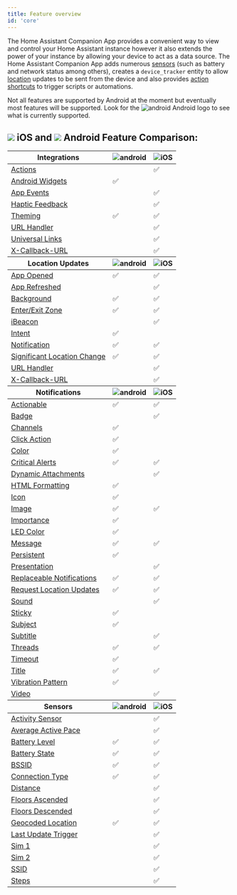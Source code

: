 ```yaml
---
title: Feature overview
id: 'core'
---
```


The Home Assistant Companion App provides a convenient way to view and control your Home Assistant instance however it also extends the power of your instance by allowing your device to act as a data source. The Home Assistant Companion App adds numerous [sensors](sensors.md) (such as battery and network status among others), creates a `device_tracker` entity to allow [location](location.md) updates to be sent from the device and also provides [action shortcuts](actions.md) to trigger scripts or automations.

Not all features are supported by Android at the moment but eventually most features will be supported.  Look for the ![android](/assets/android.svg) Android logo to see what is currently supported.

## ![](/assets/apple.svg) iOS and ![](/assets/android.svg) Android Feature Comparison:

<table>
  <thead>
    <tr>
      <th><strong>Integrations</strong></th>
      <th><img alt="android" src="/assets/android.svg" /></th>
      <th><img alt="iOS" src="/assets/apple.svg" /></th>
      </tr>
  </thead>
  <tbody>
    <tr>
      <td><a href="/docs/core/actions">Actions</a></td>
      <td></td>
      <td>✅</td>
    </tr>
    <tr>
      <td><a href="/docs/core/android-widgets">Android Widgets</a></td>
      <td>✅</td>
      <td></td>
    </tr>
    <tr>
      <td><a href="/docs/integrations/app-events">App Events</a></td>
      <td></td>
      <td>✅</td>
    </tr>
    <tr>
      <td><a href="/docs/integrations/haptics">Haptic Feedback</a></td>
      <td></td>
      <td>✅</td>
    </tr>
    <tr>
      <td><a href="/docs/integrations/theming">Theming</a></td>
      <td>✅</td>
      <td>✅</td>
    </tr>
    <tr>
      <td><a href="/docs/integrations/url-handler">URL Handler</a></td>
      <td></td>
      <td>✅</td>
    </tr>
    <tr>
      <td><a href="/docs/integrations/universal-links">Universal Links</a></td>
      <td></td>
      <td>✅</td>
    </tr>
    <tr>
      <td><a href="/docs/integrations/x-callback-url">X-Callback-URL</a></td>
      <td></td>
      <td>✅</td>
    </tr>
  </tbody>
  <thead>
    <tr>
      <th><strong>Location Updates</strong></th>
      <th><img alt="android" src="/assets/android.svg" /></th>
      <th><img alt="iOS" src="/assets/apple.svg" /></th>
    </tr>
  </thead>
  <tbody>
    <tr>
      <td><a href="/docs/core/location#overview">App Opened</a></td>
      <td>✅</td>
      <td>✅</td>
    </tr>
    <tr>
      <td><a href="/docs/core/location#overview">App Refreshed</a></td>
      <td></td>
      <td>✅</td>
    </tr>
    <tr>
      <td><a href="/docs/core/location#overview">Background</a></td>
      <td>✅</td>
      <td>✅</td>
    </tr>
    <tr>
      <td><a href="/docs/core/location#location-tracking-in-home-assistant-zones">Enter/Exit Zone</a></td>
      <td>✅</td>
      <td>✅</td>
    </tr>
    <tr>
      <td><a href="/docs/core/location#ibeacons">iBeacon</a></td>
      <td></td>
      <td>✅</td>
    </tr>
    <tr>
      <td><a href="/docs/core/location#sending-an-intent">Intent</a></td>
      <td>✅</td>
      <td></td>
    </tr>
    <tr>
      <td><a href="/docs/notifications/location-notification">Notification</a></td>
      <td>✅</td>
      <td>✅</td>
    </tr>
    <tr>
      <td><a href="/docs/core/location#location-tracking-when-outside-a-home-assistant-zone">Significant Location Change</a></td>
      <td>✅</td>
      <td>✅</td>
    </tr>
    <tr>
      <td><a href="/docs/core/location#overview">URL Handler</a></td>
      <td></td>
      <td>✅</td>
    </tr>
    <tr>
      <td><a href="/docs/core/location#overview">X-Callback-URL</a></td>
      <td></td>
      <td>✅</td>
    </tr>
  </tbody>
  <thead>
    <tr>
      <th><strong>Notifications</strong></th>
      <th><img alt="android" src="/assets/android.svg" /></th>
      <th><img alt="iOS" src="/assets/apple.svg" /></th>
    </tr>
  </thead>
  <tbody>
    <tr>
      <td><a href="/docs/notifications/actionable-notifications">Actionable</a></td>
      <td>✅</td>
      <td>✅</td>
    </tr>
    <tr>
      <td><a href="/docs/notifications/notifications-basic#badge">Badge</a></td>
      <td></td>
      <td>✅</td>
    </tr>
    <tr>
      <td><a href="/docs/notifications/notifications-basic#notification-channels">Channels</a></td>
      <td>✅</td>
      <td></td>
    </tr>
    <tr>
      <td><a href="/docs/notifications/notifications-basic#notification-click-action">Click Action</a></td>
      <td>✅</td>
      <td></td>
    </tr>
    <tr>
      <td><a href="/docs/notifications/notifications-basic#notification-color">Color</a></td>
      <td>✅</td>
      <td></td>
    </tr>
    <tr>
      <td><a href="/docs/notifications/critical-notifications">Critical Alerts</a></td>
      <td>✅</td>
      <td>✅</td>
    </tr>
    <tr>
      <td><a href="/docs/notifications/dynamic-content">Dynamic Attachments</a></td>
      <td></td>
      <td>✅</td>
    </tr>
    <tr>
      <td><a href="/docs/notifications/notifications-basic#notification-message-html-formatting">HTML Formatting</a></td>
      <td>✅</td>
      <td></td>
    </tr>
    <tr>
      <td><a href="/docs/notifications/notifications-basic#notification-icon">Icon</a></td>
      <td>✅</td>
      <td></td>
    </tr>
    <tr>
      <td><a href="/docs/notifications/notification-attachments">Image</a></td>
      <td>✅</td>
      <td>✅</td>
    </tr>
    <tr>
      <td><a href="/docs/notifications/notifications-basic#notification-channel-importance">Importance</a></td>
      <td>✅</td>
      <td></td>
    </tr>
    <tr>
      <td><a href="/docs/notifications/notifications-basic#notification-led-color">LED Color</a></td>
      <td>✅</td>
      <td></td>
    </tr>
    <tr>
      <td><a href="/docs/notifications/notifications-basic">Message</a></td>
      <td>✅</td>
      <td>✅</td>
    </tr>
    <tr>
      <td><a href="/docs/notifications/notifications-basic#persistent-notification">Persistent</a></td>
      <td>✅</td>
      <td></td>
    </tr>
    <tr>
      <td><a href="/docs/notifications/notifications-basic#controlling-how-a-notification-is-displayed-when-in-the-foreground">Presentation</a></td>
      <td></td>
      <td>✅</td>
    </tr>
    <tr>
      <td><a href="/docs/notifications/notifications-basic#replacing-notifications">Replaceable Notifications</a></td>
      <td>✅</td>
      <td>✅</td>
    </tr>
    <tr>
      <td><a href="/docs/notifications/location-notification">Request Location Updates</a></td>
      <td>✅</td>
      <td>✅</td>
    </tr>
    <tr>
      <td><a href="/docs/notifications/notification-sounds">Sound</a></td>
      <td></td>
      <td>✅</td>
    </tr>
    <tr>
      <td><a href="/docs/notifications/notifications-basic#sticky-notification">Sticky</a></td>
      <td>✅</td>
      <td></td>
    </tr>
    <tr>
      <td><a href="/docs/notifications/notifications-basic#notification-subject">Subject</a></td>
      <td>✅</td>
      <td></td>
    </tr>
    <tr>
      <td><a href="/docs/notifications/notifications-basic#subtitle">Subtitle</a></td>
      <td></td>
      <td>✅</td>
    </tr>
    <tr>
      <td><a href="/docs/notifications/notifications-basic#thread-id-grouping-notifications">Threads</a></td>
      <td>✅</td>
      <td>✅</td>
    </tr>
    <tr>
      <td><a href="/docs/notifications/notifications-basic#notification-timeout">Timeout</a></td>
      <td>✅</td>
      <td></td>
    </tr>
    <tr>
      <td><a href="/docs/notifications/notifications-basic">Title</a></td>
      <td>✅</td>
      <td>✅</td>
    </tr>
    <tr>
      <td><a href="/docs/notifications/notifications-basic#notification-vibration-pattern">Vibration Pattern</a></td>
      <td>✅</td>
      <td></td>
    </tr>
    <tr>
      <td><a href="/docs/notifications/notification-attachments">Video</a></td>
      <td></td>
      <td>✅</td>
    </tr>
  </tbody>
  <thead>
    <tr>
      <th><strong>Sensors</strong></th>
      <th><img alt="android" src="/assets/android.svg" /></th>
      <th><img alt="iOS" src="/assets/apple.svg" /></th>
    </tr>
  </thead>
  <tbody>
    <tr>
      <td><a href="/docs/core/sensors#activity-sensor">Activity Sensor</a></td>
      <td></td>
      <td>✅</td>
    </tr>
    <tr>
      <td><a href="/docs/core/sensors#pedometer-sensors">Average Active Pace</a></td>
      <td></td>
      <td>✅</td>
    </tr>
    <tr>
      <td><a href="/docs/core/sensors#battery-sensors">Battery Level</a></td>
      <td>✅</td>
      <td>✅</td>
    </tr>
    <tr>
      <td><a href="/docs/core/sensors#battery-sensors">Battery State</a></td>
      <td>✅</td>
      <td>✅</td>
    </tr>
    <tr>
      <td><a href="/docs/core/sensors#connection-type-sensor">BSSID</a></td>
      <td>✅</td>
      <td>✅</td>
    </tr>
    <tr>
      <td><a href="/docs/core/sensors#connection-type-sensor">Connection Type</a></td>
      <td>✅</td>
      <td>✅</td>
    </tr>
    <tr>
      <td><a href="/docs/core/sensors#pedometer-sensors">Distance</a></td>
      <td></td>
      <td>✅</td>
    </tr>
    <tr>
      <td><a href="/docs/core/sensors#pedometer-sensors">Floors Ascended</a></td>
      <td></td>
      <td>✅</td>
    </tr>
    <tr>
      <td><a href="/docs/core/sensors#pedometer-sensors">Floors Descended</a></td>
      <td></td>
      <td>✅</td>
    </tr>
    <tr>
      <td><a href="/docs/core/sensors#geocoded-location-sensor">Geocoded Location</a></td>
      <td>✅</td>
      <td>✅</td>
    </tr>
    <tr>
      <td><a href="/docs/core/sensors#last-update-trigger-sensor">Last Update Trigger</a></td>
      <td></td>
      <td>✅</td>
    </tr>
    <tr>
      <td><a href="/docs/core/sensors#cellular-provider-sensor">Sim 1</a></td>
      <td></td>
      <td>✅</td>
    </tr>
    <tr>
      <td><a href="/docs/core/sensors#cellular-provider-sensor">Sim 2</a></td>
      <td></td>
      <td>✅</td>
    </tr>
    <tr>
      <td><a href="/docs/core/sensors">SSID</a></td>
      <td></td>
      <td>✅</td>
    </tr>
    <tr>
      <td><a href="/docs/core/sensors#pedometer-sensors">Steps</a></td>
      <td></td>
      <td>✅</td>
    </tr>
  </tbody>
</table>
